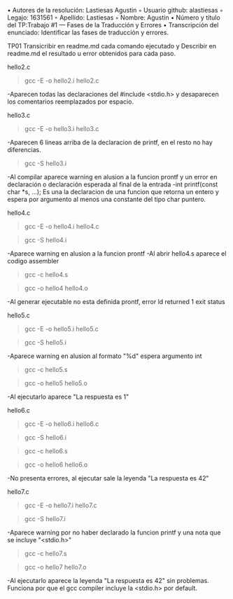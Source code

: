 
• Autores de la resolución: Lastiesas Agustin ◦ Usuario github: alastiesas ◦ Legajo: 1631561 ◦ Apellido: Lastiesas ◦ Nombre: Agustin • Número y título del TP:Trabajo #1 — Fases de la Traducción y Errores 
• Transcripción del enunciado: Identificar las fases de traducción y errores.

TP01
Transicribir en readme.md cada comando ejecutado y
Describir en readme.md el resultado u error obtenidos para cada paso.

hello2.c
>gcc -E -o hello2.i hello2.c

-Aparecen todas las declaraciones del #include <stdio.h> y desaparecen los comentarios reemplazados por espacio.

hello3.c
>gcc -E -o hello3.i hello3.c

-Aparecen 6 lineas arriba de la declaracion de printf, en el resto no hay diferencias.

>gcc -S hello3.i

-Al compilar aparece warning en alusion a la funcion prontf y un error en declaración o declaración esperada al final de la entrada
-int printf(const char *s, ...); Es una la declaracion de una funcion que retorna un entero y espera por argumento al menos una constante del tipo char puntero.

hello4.c
>gcc -E -o hello4.i hello4.c

>gcc -S hello4.i

-Aparece warning en alusion a la funcion prontf 
-Al abrir hello4.s aparece el codigo assembler 

>gcc -c hello4.s

>gcc -o hello4 hello4.o

-Al generar ejecutable no esta definida prontf, error ld returned 1 exit status

hello5.c
>gcc -E -o hello5.i hello5.c

>gcc -S hello5.i

-Aparece warning en alusion al formato "%d" espera argumento int

>gcc -c hello5.s

>gcc -o hello5 hello5.o

-Al ejecutarlo aparece "La respuesta es 1"

hello6.c
>gcc -E -o hello6.i hello6.c

>gcc -S hello6.i

>gcc -c hello6.s

>gcc -o hello6 hello6.o

-No presenta errores, al ejecutar sale la leyenda "La respuesta es 42"

hello7.c
>gcc -E -o hello7.i hello7.c

>gcc -S hello7.i

-Aparece warning por no haber declarado la funcion printf y una nota que se incluye "<stdio.h>"

>gcc -c hello7.s

>gcc -o hello7 hello7.o

-Al ejecutarlo aparece la leyenda "La respuesta es 42" sin problemas. Funciona por que el gcc compiler incluye la <stdio.h> por default.

